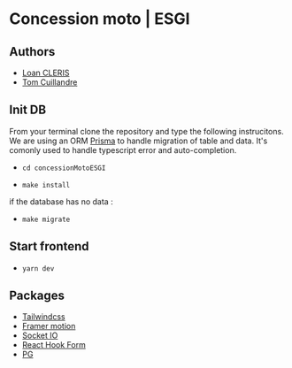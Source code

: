 # Concession moto | ESGI

## Authors

-   [Loan CLERIS](https://github.com/TheHikuro)
-   [Tom Cuillandre](https://github.com/Frozox)

## Init DB

From your terminal clone the repository and type the following instrucitons.
We are using an ORM [Prisma](https://www.prisma.io/) to handle migration of table and data. It's comonly used to handle typescript error and auto-completion.

-   `cd concessionMotoESGI`

-   `make install`

if the database has no data :

-   `make migrate`

## Start frontend

-   `yarn dev`

## Packages

-   [Tailwindcss](https://tailwindcss.com/)
-   [Framer motion](https://www.framer.com/motion/)
-   [Socket IO](https://socket.io/)
-   [React Hook Form](https://react-hook-form.com/)
-   [PG](https://www.npmjs.com/package/pg)
